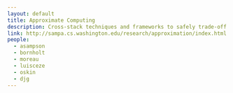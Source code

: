 ```yaml
---
layout: default
title: Approximate Computing
description: Cross-stack techniques and frameworks to safely trade-off accuracy in computation, storage and communication for better performance and energy efficiency.
link: http://sampa.cs.washington.edu/research/approximation/index.html
people:
  - asampson
  - bornholt
  - moreau
  - luisceze
  - oskin
  - djg
---
```


